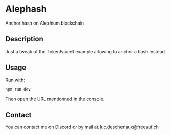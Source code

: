 # Alephash
Anchor hash on Alephium blockchain

## Description
Just a tweak of the TokenFaucet example allowing to anchor a hash instead.

## Usage
Run with:
```
npm run dev
```
Then open the URL mentionned in the console.

## Contact
You can contact me on Discord or by mail at luc.deschenaux@freesuf.ch
